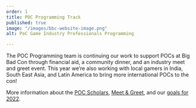 ```yaml
---
order: 1
title: POC Programming Track
published: true
image: "/images/bbc-website-image.png"
alt: PoC Game Industry Professionals Programming

---
```

The POC Programming team is continuing our work to support POCs at Big Bad Con through financial aid, a community dinner, and an industry meet and greet event. This year we’re also working with local gamers in India, South East Asia, and Latin America to bring more international POCs to the con!

More information about the [POC Scholars](/poc-scholars), [Meet & Greet](/events/poc-meet-greet), and our [goals for 2022]().